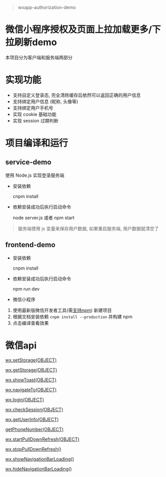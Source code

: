 > wxapp-authorization-demo

# 微信小程序授权及页面上拉加载更多/下拉刷新demo

  本项目分为客户端和服务端两部分
  
# 实现功能

  * 支持自定义登录态, 完全清除缓存后依然可以返回正确的用户信息
  * 支持绑定用户信息 (昵称, 头像等)
  * 支持绑定用户手机号
  * 实现 cookie 基础功能
  * 实现 session 过期判断
  
# 项目编译和运行
  
  ## service-demo
  
  使用 Node.js 实现登录服务端
  
  * 安装依赖
  
    cnpm install
  
  * 依赖安装成功后执行启动命令
  
    node server.js 或者 npm start
  
  > 服务端使用 js 变量来保存用户数据, 如果重启服务端, 用户数据就清空了
  
  ## frontend-demo
  
  * 安装依赖
  
    cnpm install
  
  * 依赖安装成功后执行启动命令
  
    npm run dev
  
  * 微信小程序
 
  1. 使用最新版微信开发者工具(需[支持npm](https://developers.weixin.qq.com/miniprogram/dev/devtools/npm.html)) 新建项目
  1. 根据文档安装依赖 `cnpm install --production` 并构建 npm
  1. 点击编译查看效果
  
 # 微信api
 
[wx.setStorage(OBJECT)](https://developers.weixin.qq.com/miniprogram/dev/api/data.html)

[wx.getStorage(OBJECT)](https://developers.weixin.qq.com/miniprogram/dev/api/data.html)

[wx.showToast(OBJECT)](https://developers.weixin.qq.com/miniprogram/dev/api/api-react.html)

[wx.navigateTo(OBJECT)](https://developers.weixin.qq.com/miniprogram/dev/api/ui-navigate.html)

[wx.login(OBJECT)](https://developers.weixin.qq.com/miniprogram/dev/api/api-login.html)

[wx.checkSession(OBJECT)](https://developers.weixin.qq.com/miniprogram/dev/api/signature.html#wxchecksessionobject)

[wx.getUserInfo(OBJECT)](https://developers.weixin.qq.com/miniprogram/dev/api/open.html#wxgetuserinfoobject)

[getPhoneNumber(OBJECT)](https://developers.weixin.qq.com/miniprogram/dev/api/getPhoneNumber.html)

[wx.startPullDownRefresh(OBJECT)](https://developers.weixin.qq.com/miniprogram/dev/api/pulldown.html#pageonpulldownrefresh)

[wx.stopPullDownRefresh()](https://developers.weixin.qq.com/miniprogram/dev/api/pulldown.html#wxstartpulldownrefresh)

[wx.showNavigationBarLoading()](https://developers.weixin.qq.com/miniprogram/dev/api/ui.html#wxsetnavigationbartitleobject)

[wx.hideNavigationBarLoading()](https://developers.weixin.qq.com/miniprogram/dev/api/ui.html#wxsetnavigationbartitleobject)
